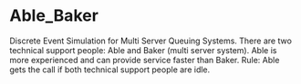 # Able_Baker
Discrete Event Simulation for Multi Server Queuing Systems.
There are two technical support people: Able and Baker (multi server system). Able is more experienced and can provide service faster than Baker. 
Rule: Able gets the call if both technical support people are idle.
